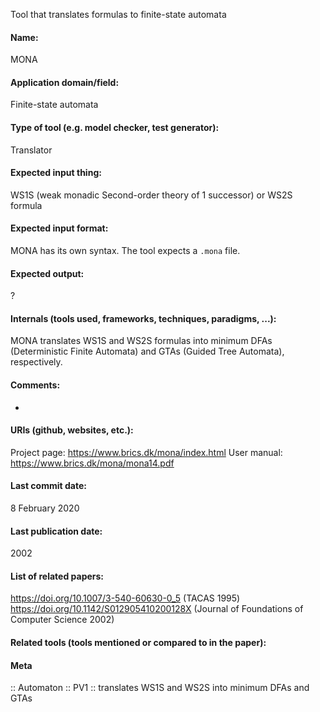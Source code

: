 Tool that translates formulas to finite-state automata

#### Name:
MONA

#### Application domain/field:
Finite-state automata

#### Type of tool (e.g. model checker, test generator):
Translator

#### Expected input thing:
WS1S (weak monadic Second-order theory of 1 successor) or WS2S formula 

#### Expected input format:
MONA has its own syntax. The tool expects a `.mona` file.

#### Expected output:
?

#### Internals (tools used, frameworks, techniques, paradigms, ...):
MONA translates WS1S and WS2S formulas into minimum DFAs (Deterministic Finite Automata) and GTAs (Guided Tree Automata), respectively.

#### Comments:
-

#### URIs (github, websites, etc.):
Project page: https://www.brics.dk/mona/index.html
User manual: https://www.brics.dk/mona/mona14.pdf

#### Last commit date:
8 February 2020

#### Last publication date:
2002

#### List of related papers:
https://doi.org/10.1007/3-540-60630-0_5 (TACAS 1995)
https://doi.org/10.1142/S012905410200128X (Journal of Foundations of Computer Science 2002)

#### Related tools (tools mentioned or compared to in the paper):

#### Meta
:: Automaton
:: PV1 :: translates WS1S and WS2S into minimum DFAs and GTAs
